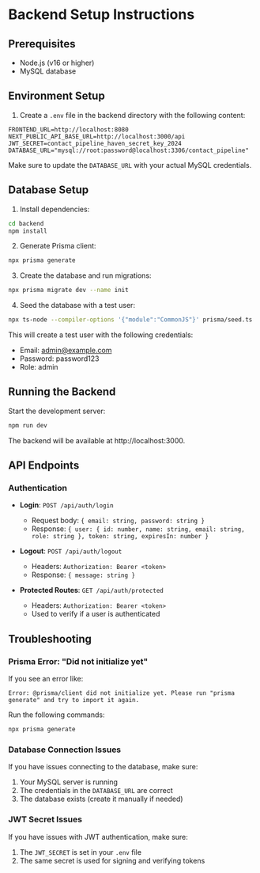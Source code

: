 # Backend Setup Instructions

## Prerequisites

- Node.js (v16 or higher)
- MySQL database

## Environment Setup

1. Create a `.env` file in the backend directory with the following content:

```
FRONTEND_URL=http://localhost:8080
NEXT_PUBLIC_API_BASE_URL=http://localhost:3000/api
JWT_SECRET=contact_pipeline_haven_secret_key_2024
DATABASE_URL="mysql://root:password@localhost:3306/contact_pipeline"
```

Make sure to update the `DATABASE_URL` with your actual MySQL credentials.

## Database Setup

1. Install dependencies:

```bash
cd backend
npm install
```

2. Generate Prisma client:

```bash
npx prisma generate
```

3. Create the database and run migrations:

```bash
npx prisma migrate dev --name init
```

4. Seed the database with a test user:

```bash
npx ts-node --compiler-options '{"module":"CommonJS"}' prisma/seed.ts
```

This will create a test user with the following credentials:
- Email: admin@example.com
- Password: password123
- Role: admin

## Running the Backend

Start the development server:

```bash
npm run dev
```

The backend will be available at http://localhost:3000.

## API Endpoints

### Authentication

- **Login**: `POST /api/auth/login`
  - Request body: `{ email: string, password: string }`
  - Response: `{ user: { id: number, name: string, email: string, role: string }, token: string, expiresIn: number }`

- **Logout**: `POST /api/auth/logout`
  - Headers: `Authorization: Bearer <token>`
  - Response: `{ message: string }`

- **Protected Routes**: `GET /api/auth/protected`
  - Headers: `Authorization: Bearer <token>`
  - Used to verify if a user is authenticated

## Troubleshooting

### Prisma Error: "Did not initialize yet"

If you see an error like:
```
Error: @prisma/client did not initialize yet. Please run "prisma generate" and try to import it again.
```

Run the following commands:
```bash
npx prisma generate
```

### Database Connection Issues

If you have issues connecting to the database, make sure:
1. Your MySQL server is running
2. The credentials in the `DATABASE_URL` are correct
3. The database exists (create it manually if needed)

### JWT Secret Issues

If you have issues with JWT authentication, make sure:
1. The `JWT_SECRET` is set in your `.env` file
2. The same secret is used for signing and verifying tokens
